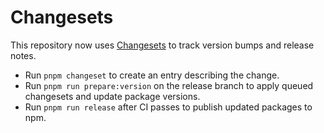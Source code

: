 # Changesets

This repository now uses [Changesets](https://github.com/changesets/changesets) to track version bumps and release notes.

- Run `pnpm changeset` to create an entry describing the change.
- Run `pnpm run prepare:version` on the release branch to apply queued changesets and update package versions.
- Run `pnpm run release` after CI passes to publish updated packages to npm.

